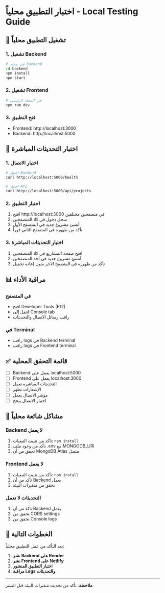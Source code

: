 # اختبار التطبيق محلياً - Local Testing Guide

## 🚀 تشغيل التطبيق محلياً

### 1. تشغيل Backend

```bash
# في مجلد backend
cd backend
npm install
npm start
```

### 2. تشغيل Frontend

```bash
# في المجلد الرئيسي
npm run dev
```

### 3. فتح التطبيق

- Frontend: http://localhost:3000
- Backend: http://localhost:5000

## 🔧 اختبار التحديثات المباشرة

### 1. اختبار الاتصال

```bash
# اختبار Backend
curl http://localhost:5000/health

# اختبار API
curl http://localhost:5000/api/projects
```

### 2. اختبار التطبيق

1. افتح http://localhost:3000 في متصفحين مختلفين
2. سجل دخول في كلا المتصفحين
3. أنشئ مشروع جديد في المتصفح الأول
4. تأكد من ظهوره في المتصفح الثاني فوراً

### 3. اختبار التحديثات المباشرة

1. افتح صفحة المشاريع في كلا المتصفحين
2. أنشئ مشروع جديد في أحد المتصفحين
3. تأكد من ظهوره في المتصفح الآخر بدون إعادة تحميل

## 📊 مراقبة الأداء

### في المتصفح

- افتح Developer Tools (F12)
- انتقل إلى Console tab
- راقب رسائل الاتصال والتحديثات

### في Terminal

- راقب logs في Backend terminal
- راقب logs في Frontend terminal

## ✅ قائمة التحقق المحلية

- [ ] Backend يعمل على localhost:5000
- [ ] Frontend يعمل على localhost:3000
- [ ] التحديثات المباشرة تعمل
- [ ] الإشعارات تظهر
- [ ] مؤشر الاتصال يعمل
- [ ] اختبار الاتصال ينجح

## 🚨 مشاكل شائعة محلياً

### Backend لا يعمل

1. تأكد من تثبيت التبعيات: `npm install`
2. تأكد من وجود ملف .env مع MONGODB_URI
3. تحقق من أن MongoDB Atlas متصل

### Frontend لا يعمل

1. تأكد من تثبيت التبعيات: `npm install`
2. تأكد من أن Backend يعمل
3. تحقق من متغيرات البيئة

### التحديثات لا تعمل

1. تأكد من أن Backend يعمل
2. تحقق من CORS settings
3. تحقق من Console logs

## 🔄 الخطوات التالية

بعد التأكد من عمل التطبيق محلياً:

1. **نشر Backend على Render**
2. **نشر Frontend على Netlify**
3. **اختبار التطبيق المنشور**
4. **مراقبة Logs والتحديثات**

---

**ملاحظة**: تأكد من تحديث متغيرات البيئة قبل النشر.
